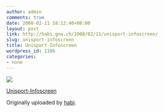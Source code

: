 ```yaml
---
author: admin
comments: true
date: 2008-02-11 18:12:40+00:00
layout: post
link: http://habi.gna.ch/2008/02/11/unisport-infoscreen/
slug: unisport-infoscreen
title: Unisport-Infoscreen
wordpress_id: 1186
categories:
- none
---
```



 [![](http://farm3.static.flickr.com/2296/2257778979_4747612772_m.jpg)](http://www.flickr.com/photos/habi/2257778979/)
   

 
  [Unisport-Infoscreen](http://www.flickr.com/photos/habi/2257778979/)
    

  Originally uploaded by [habi](http://www.flickr.com/people/habi/).
 




  


